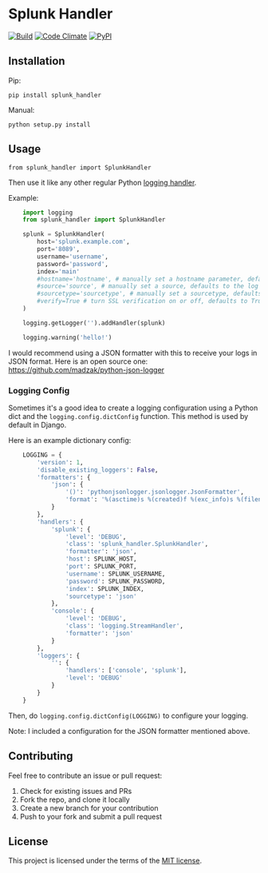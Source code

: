 # Splunk Handler

[![Build](https://img.shields.io/travis/zach-taylor/splunk_handler.svg?style=flat-square)](https://travis-ci.org/zach-taylor/splunk_handler)
[![Code Climate](https://img.shields.io/codeclimate/github/zach-taylor/splunk_handler.svg?style=flat-square)](https://codeclimate.com/github/zach-taylor/splunk_handler)
[![PyPI](https://img.shields.io/pypi/v/splunk_handler.svg?style=flat-square)](https://pypi.python.org/pypi/splunk_handler)

## Installation

Pip:

    pip install splunk_handler

Manual:

    python setup.py install

## Usage

    from splunk_handler import SplunkHandler

Then use it like any other regular Python [logging handler](https://docs.python.org/2/howto/logging.html#handlers).

Example:

~~~python
    import logging
    from splunk_handler import SplunkHandler

    splunk = SplunkHandler(
        host='splunk.example.com',
        port='8089',
        username='username',
        password='password',
        index='main'
        #hostname='hostname', # manually set a hostname parameter, defaults to socket.gethostname()
        #source='source', # manually set a source, defaults to the log record.pathname
        #sourcetype='sourcetype', # manually set a sourcetype, defaults to 'text'
        #verify=True # turn SSL verification on or off, defaults to True
    )

    logging.getLogger('').addHandler(splunk)

    logging.warning('hello!')
~~~

I would recommend using a JSON formatter with this to receive your logs in JSON format.
Here is an open source one: https://github.com/madzak/python-json-logger

### Logging Config

Sometimes it's a good idea to create a logging configuration using a Python dict
and the `logging.config.dictConfig` function. This method is used by default in Django.

Here is an example dictionary config:

~~~python
    LOGGING = {
        'version': 1,
        'disable_existing_loggers': False,
        'formatters': {
            'json': {
                '()': 'pythonjsonlogger.jsonlogger.JsonFormatter',
                'format': '%(asctime)s %(created)f %(exc_info)s %(filename)s %(funcName)s %(levelname)s %(levelno)s %(lineno)d %(module)s %(message)s %(pathname)s %(process)s %(processName)s %(relativeCreated)d %(thread)s %(threadName)s'
            }
        },
        'handlers': {
            'splunk': {
                'level': 'DEBUG',
                'class': 'splunk_handler.SplunkHandler',
                'formatter': 'json',
                'host': SPLUNK_HOST,
                'port': SPLUNK_PORT,
                'username': SPLUNK_USERNAME,
                'password': SPLUNK_PASSWORD,
                'index': SPLUNK_INDEX,
                'sourcetype': 'json'
            },
            'console': {
                'level': 'DEBUG',
                'class': 'logging.StreamHandler',
                'formatter': 'json'
            }
        },
        'loggers': {
            '': {
                'handlers': ['console', 'splunk'],
                'level': 'DEBUG'
            }
        }
    }
~~~

Then, do `logging.config.dictConfig(LOGGING)` to configure your logging.

Note: I included a configuration for the JSON formatter mentioned above.

## Contributing

Feel free to contribute an issue or pull request:

1. Check for existing issues and PRs
2. Fork the repo, and clone it locally
3. Create a new branch for your contribution
4. Push to your fork and submit a pull request

## License

This project is licensed under the terms of the [MIT license](http://opensource.org/licenses/MIT).

